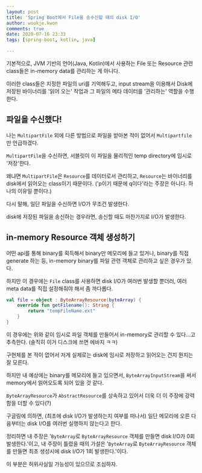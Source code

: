 ```yaml
---  
layout: post  
title: 'Spring Boot에서 File을 송수신할 때의 disk I/O'  
author: wookje.kwon  
comments: true  
date: 2020-07-16 23:33  
tags: [spring-boot, kotlin, java]  
  
---  
```


기본적으로, JVM 기반의 언어(Java, Kotlin)에서 사용하는 File 또는 Resource 관련 class들은 in-memory data를 관리하는 게 아니다.

이러한 class들은 지정한 파일의 uri를 기억해두고, input stream을 이용해서 Disk에 저장된 바이너리를 '읽어 오는' 작업과 그 파일의 메타 데이터를 '관리하는' 역할을 수행한다.

## 파일을 수신했다!

나는 `MultipartFile` 외에 다른 방법으로 파일을 받아본 적이 없어서 `Multipartfile`만 언급하겠다.

`MultipartFile`을 수신하면, 서블릿이 이 파일을 물리적인 temp directory에 임시로 '저장'한다.

왜냐면 `MultipartFile`은 `Resource`를 데이터로서 관리하고, `Resource`는 바이너리를 disk에서 읽어오는 class이기 때문이다. ('p이기 때문에 q이다'라는 주장은 아니다. 하나의 이유일 뿐이다.)

다시 말해, 일단 파일을 수신하면 I/O가 무조건 발생한다.

disk에 저장된 파일을 송신하는 경우라면, 송신할 때도 마찬가지로 I/O가 발생한다.

## in-memory Resource 객체 생성하기

어떤 api를 통해 binary를 획득해서 binary만 메모리에 들고 있거나, binary를 직접 generate 하는 등, in-memory binary를 파일 관련 객체로 관리하고 싶은 경우가 있다.

하지만 이 경우에는 `File` class를 사용하면 disk I/O가 여러번 발생할 뿐더러, 여러 meta data를 직접 설정해줘야 해서 좀 까다롭다.

```kotlin
val file = object : ByteArrayResource(byteArray) {
    override fun getFilename(): String {
        return "tempFileName.ext"
    }
}
```

이 경우에는 위와 같이 임시로 파일 객체를 만들어서 in-memory로 관리할 수 있다...고 추측한다. (솔직히 이거 디스크에 쓰면 에바지 ㅋㅋ)

구현체를 본 적이 없어서 저게 실제로는 disk에 임시로 저장하고 읽어오는 건지 뭔지는 잘 모른다.

하지만 내 예상에는 binary를 메모리에 들고 있으면서, `ByteArrayInputStream`을 써서 memory에서 읽어오도록 되어 있을 것 같다.

`ByteArrayResource`가 `AbstractResource`를 상속하고 있어서 더욱 더 이 주장에 강력함을 더할 수 있다(?)

구글링에 의하면, (최초에 disk I/O가 발생하는지 여부를 떠나서) 일단 메모리에 오른 다음부터는 disk I/O를 여러번 실행하지 않는다고 한다.

정리하면 내 주장은 '`ByteArray`로 `ByteArrayResource` 객체를 만들면 disk I/O가 0회 발생한다.'이고, 내 주장이 틀렸을 때의 가설은 '`ByteArray`로 `ByteArrayResource` 객체를 만들면 최초 생성시에 disk I/O가 1회 발생한다.'이다.

이 부분은 허위사실일 가능성이 있으므로 조심하자.
